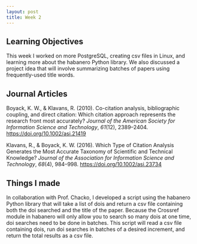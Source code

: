 ```yaml
---
layout: post
title: Week 2
---
```

<h2>Learning Objectives</h2>

This week I worked on more PostgreSQL, creating csv files in Linux, and learning more about the habanero Python library. We also discussed a project idea that will involve summarizing batches of papers using frequently-used title words. 

<h2>Journal Articles</h2>

Boyack, K. W., & Klavans, R. (2010). Co-citation analysis, bibliographic coupling, and direct citation: Which citation approach represents the research front most accurately? *Journal of the American Society for Information Science and Technology*, *61*(12), 2389–2404. https://doi.org/10.1002/asi.21419

Klavans, R., & Boyack, K. W. (2016). Which Type of Citation Analysis Generates the Most Accurate Taxonomy of Scientific and Technical Knowledge? *Journal of the Association for Information Science and Technology*, *68*(4), 984–998. https://doi.org/10.1002/asi.23734

<h2>Things I made</h2>
In collaboration with Prof. Chacko, I developed a script using the habanero Python library that will take a list of dois and return a csv file containing both the doi searched and the title of the paper. Because the Crossref module in habanero will only allow you to search so many dois at one time, doi searches need to be done in batches. This script will read a csv file containing dois, run doi searches in batches of a desired increment, and return the total results as a csv file. 
